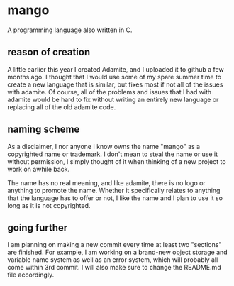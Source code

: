# mango
A programming language also written in C.

## reason of creation
A little earlier this year I created Adamite, and I uploaded it to github a few months ago. I thought that I would use some of my spare summer time to create a new language that is similar, but fixes most if not all of the issues with adamite. Of course, all of the problems and issues that I had with adamite would be hard to fix without writing an entirely new language or replacing all of the old adamite code.

## naming scheme
As a disclaimer, I nor anyone I know owns the name "mango" as a copyrighted name or trademark. I don't mean to steal the name or use it without permission, I simply thought of it when thinking of a new project to work on awhile back.

The name has no real meaning, and like adamite, there is no logo or anything to promote the name. Whether it specifically relates to anything that the language has to offer or not, I like the name and I plan to use it so long as it is not copyrighted.

## going further
I am planning on making a new commit every time at least two "sections" are finished. For example, I am working on a brand-new object storage and variable name system as well as an error system, which will probably all come within 3rd commit. I will also make sure to change the README.md file accordingly.
